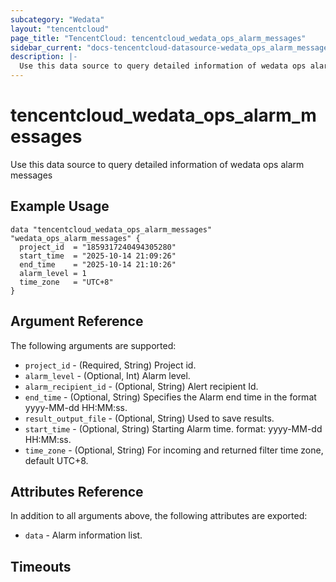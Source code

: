 ```yaml
---
subcategory: "Wedata"
layout: "tencentcloud"
page_title: "TencentCloud: tencentcloud_wedata_ops_alarm_messages"
sidebar_current: "docs-tencentcloud-datasource-wedata_ops_alarm_messages"
description: |-
  Use this data source to query detailed information of wedata ops alarm messages
---
```


# tencentcloud_wedata_ops_alarm_messages

Use this data source to query detailed information of wedata ops alarm messages

## Example Usage

```hcl
data "tencentcloud_wedata_ops_alarm_messages" "wedata_ops_alarm_messages" {
  project_id  = "1859317240494305280"
  start_time  = "2025-10-14 21:09:26"
  end_time    = "2025-10-14 21:10:26"
  alarm_level = 1
  time_zone   = "UTC+8"
}
```

## Argument Reference

The following arguments are supported:

* `project_id` - (Required, String) Project id.
* `alarm_level` - (Optional, Int) Alarm level.
* `alarm_recipient_id` - (Optional, String) Alert recipient Id.
* `end_time` - (Optional, String) Specifies the Alarm end time in the format yyyy-MM-dd HH:MM:ss.
* `result_output_file` - (Optional, String) Used to save results.
* `start_time` - (Optional, String) Starting Alarm time. format: yyyy-MM-dd HH:MM:ss.
* `time_zone` - (Optional, String) For incoming and returned filter time zone, default UTC+8.

## Attributes Reference

In addition to all arguments above, the following attributes are exported:

* `data` - Alarm information list.


## Timeouts

<no value>


